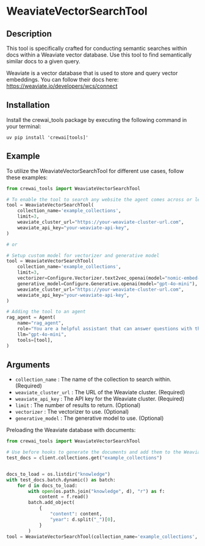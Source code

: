 # WeaviateVectorSearchTool

## Description
This tool is specifically crafted for conducting semantic searches within docs within a Weaviate vector database. Use this tool to find semantically similar docs to a given query.

Weaviate is a vector database that is used to store and query vector embeddings. You can follow their docs here: https://weaviate.io/developers/wcs/connect

## Installation
Install the crewai_tools package by executing the following command in your terminal:

```shell
uv pip install 'crewai[tools]'
```

## Example
To utilize the WeaviateVectorSearchTool for different use cases, follow these examples:

```python
from crewai_tools import WeaviateVectorSearchTool

# To enable the tool to search any website the agent comes across or learns about during its operation
tool = WeaviateVectorSearchTool(
    collection_name='example_collections',
    limit=3,
    weaviate_cluster_url="https://your-weaviate-cluster-url.com",
    weaviate_api_key="your-weaviate-api-key",
)

# or 

# Setup custom model for vectorizer and generative model
tool = WeaviateVectorSearchTool(
    collection_name='example_collections',
    limit=3,
    vectorizer=Configure.Vectorizer.text2vec_openai(model="nomic-embed-text"),
    generative_model=Configure.Generative.openai(model="gpt-4o-mini"),
    weaviate_cluster_url="https://your-weaviate-cluster-url.com",
    weaviate_api_key="your-weaviate-api-key",
)

# Adding the tool to an agent
rag_agent = Agent(
    name="rag_agent",
    role="You are a helpful assistant that can answer questions with the help of the WeaviateVectorSearchTool.",
    llm="gpt-4o-mini",
    tools=[tool],
)
```

## Arguments
- `collection_name` : The name of the collection to search within. (Required)
- `weaviate_cluster_url` : The URL of the Weaviate cluster. (Required)
- `weaviate_api_key` : The API key for the Weaviate cluster. (Required)
- `limit` : The number of results to return. (Optional)
- `vectorizer` : The vectorizer to use. (Optional)
- `generative_model` : The generative model to use. (Optional)

Preloading the Weaviate database with documents:

```python
from crewai_tools import WeaviateVectorSearchTool

# Use before hooks to generate the documents and add them to the Weaviate database. Follow the weaviate docs: https://weaviate.io/developers/wcs/connect
test_docs = client.collections.get("example_collections")


docs_to_load = os.listdir("knowledge")
with test_docs.batch.dynamic() as batch:
    for d in docs_to_load:
        with open(os.path.join("knowledge", d), "r") as f:
            content = f.read()
        batch.add_object(
            {
                "content": content,
                "year": d.split("_")[0],
            }
        )
tool = WeaviateVectorSearchTool(collection_name='example_collections', limit=3)

```
